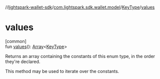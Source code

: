 //[lightspark-wallet-sdk](../../../index.md)/[com.lightspark.sdk.wallet.model](../index.md)/[KeyType](index.md)/[values](values.md)

# values

[common]\
fun [values](values.md)(): [Array](https://kotlinlang.org/api/latest/jvm/stdlib/kotlin/-array/index.html)&lt;[KeyType](index.md)&gt;

Returns an array containing the constants of this enum type, in the order they're declared.

This method may be used to iterate over the constants.
